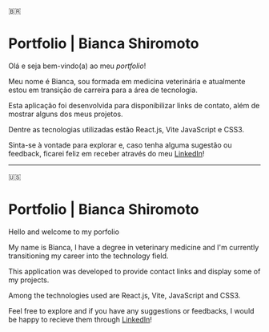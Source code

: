 🇧🇷

<h1>Portfolio | Bianca Shiromoto</h1>
<p> Olá e seja bem-vindo(a) ao meu <i>portfolio</i>!</p>
<p>Meu nome é Bianca, sou formada em medicina veterinária e atualmente estou em transição de carreira para a área de tecnologia.</p>
<p>Esta aplicação foi desenvolvida para disponibilizar links de contato, além de mostrar alguns dos meus projetos.</p>
<p>Dentre as tecnologias utilizadas estão React.js, Vite JavaScript e CSS3.</p>
<p>Sinta-se à vontade para explorar e, caso tenha alguma sugestão ou feedback, ficarei feliz em receber através do meu <a href="https://www.linkedin.com/in/bshiromoto/" target="_blank">LinkedIn</a>!</p>

<hr>

🇺🇸

<h1>Portfolio | Bianca Shiromoto</h1>
<p>Hello and welcome to my porfolio</p>
<p>My name is Bianca, I have a degree in veterinary medicine and I'm currently transitioning my career into the technology field.</p>
<p>This application was developed to provide contact links and display some of my projects.</p>
<p>Among the technologies used are React.js, Vite, JavaScript and CSS3.</p>
<p>Feel free to explore and if you have any suggestions or feedbacks, I would be happy to recieve them through <a href="https://www.linkedin.com/in/bshiromoto/" target="_blank">LinkedIn</a>!</p>